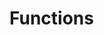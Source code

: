 # Functions

<!-- Maybe create a section called PRO where passing a value is explained. Maybe create these PRO sections throughout the course and suggest coming back to them when the course is complete to get deeper -->